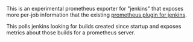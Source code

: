 This is an experimental prometheus exporter for "jenkins" that exposes more per-job information that
the existing [prometheus plugin for jenkins](https://plugins.jenkins.io/prometheus/).

This polls jenkins looking for builds created since startup and exposes metrics about those builds
for a prometheus server.